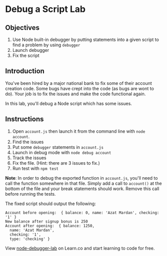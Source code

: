 # Debug a Script Lab

## Objectives

1. Use Node built-in debugger by putting statements into a given script to find
   a problem by using `debugger`
1. Launch debugger
2. Fix the script

## Introduction

You've been hired by a major national bank to fix some of their account creation
code. Some bugs have crept into the code (as bugs are wont to do).
Your job is to fix the issues and make the code functional again.

In this lab, you'll debug a Node script which has some issues.

## Instructions

1. Open `account.js` then launch it from the command line with `node account`.
2. Find the issues
3. Put some `debugger` statements in `account.js`
4. Launch in debug mode with `node debug account`
5. Track the issues
6. Fix the file. (Hint: there are 3 issues to fix.)
7. Run test with `npm test`

**Note**: In order to debug the exported function in `account.js`, you'll need
to call the function somewhere in that file. Simply add a call to `account()` at
the bottom of the file and your break statements should work. Remove this call
before running the tests.

The fixed script should output the following:

```
Account before opening:  { balance: 0, name: 'Azat Mardan', checking: '1' }
New balance after signup bonus is 250
Account after opening:  { balance: 1250,
  name: 'Azat Mardan',
  checking: '1',
  type: 'checking' }
```

<p data-visibility='hidden'>View <a href='https://learn.co/lessons/node-debugger-lab' title='node-debugger-lab'>node-debugger-lab</a> on Learn.co and start learning to code for free.</p>

